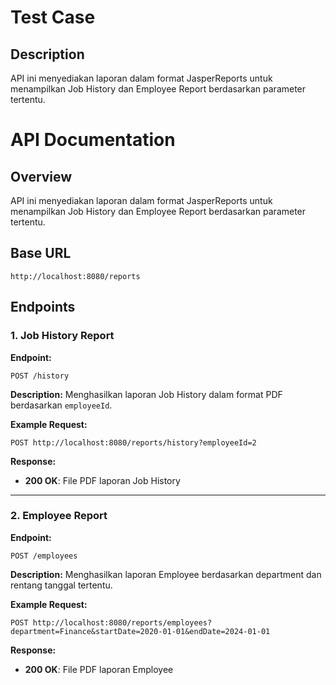 # Test Case 
## Description 
 API ini menyediakan laporan dalam format JasperReports untuk menampilkan Job History dan Employee Report berdasarkan parameter tertentu.


# API Documentation

## Overview
API ini menyediakan laporan dalam format JasperReports untuk menampilkan Job History dan Employee Report berdasarkan parameter tertentu.

## Base URL
```
http://localhost:8080/reports
```

## Endpoints

### 1. Job History Report
**Endpoint:**
```
POST /history
```
**Description:**
Menghasilkan laporan Job History dalam format PDF berdasarkan `employeeId`.

**Example Request:**
```
POST http://localhost:8080/reports/history?employeeId=2
```

**Response:**
- **200 OK**: File PDF laporan Job History
---

### 2. Employee Report
**Endpoint:**
```
POST /employees
```
**Description:**
Menghasilkan laporan Employee berdasarkan department dan rentang tanggal tertentu.

**Example Request:**
```
POST http://localhost:8080/reports/employees?department=Finance&startDate=2020-01-01&endDate=2024-01-01
```

**Response:**
- **200 OK**: File PDF laporan Employee


